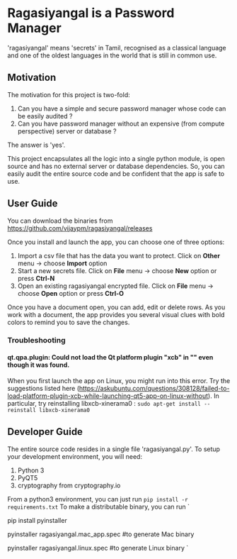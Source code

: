 # Ragasiyangal is a Password Manager

'ragasiyangal' means 'secrets' in Tamil, recognised as a classical language and one of the oldest languages in the world that is still in common use.

## Motivation
The motivation for this project is two-fold:
1. Can you have a simple and secure password manager whose code can be easily audited ?
2. Can you have password manager without an expensive (from compute perspective) server or database ?

The answer is 'yes'. 

This project encapsulates all the logic into a single python module, is open source and has no external server or database dependencies. So, you can easily audit the entire source code and be confident that the app is safe to use. 

## User Guide
You can download the binaries from https://github.com/vijaypm/ragasiyangal/releases

Once you install and launch the app, you can choose one of three options:
1. Import a csv file that has the data you want to protect. Click on **Other** menu -> choose **Import** option
2. Start a new secrets file. Click on **File** menu -> choose **New** option or press **Ctrl-N**
3. Open an existing ragasiyangal encrypted file. Click on **File** menu -> choose **Open** option or press **Ctrl-O**

Once you have a document open, you can add, edit or delete rows. As you work with a document, the app provides you several visual clues with bold colors to remind you to save the changes.

### Troubleshooting

#### qt.qpa.plugin: Could not load the Qt platform plugin "xcb" in "" even though it was found.

When you first launch the app on Linux, you might run into this error. Try the suggestions listed here (https://askubuntu.com/questions/308128/failed-to-load-platform-plugin-xcb-while-launching-qt5-app-on-linux-without). In particular, try reinstalling libxcb-xinerama0 :
`
sudo apt-get install --reinstall libxcb-xinerama0
`
## Developer Guide

The entire source code resides in a single file 'ragasiyangal.py'. To setup your development environment, you will need:
1. Python 3
2. PyQT5
3. cryptography from cryptography.io

From a python3 environment, you can just run 
`
pip install -r requirements.txt
`
To make a distributable binary, you can run
`

pip install pyinstaller

pyinstaller ragasiyangal.mac_app.spec #to generate Mac binary

pyinstaller ragasiyangal.linux.spec #to generate Linux binary
`

